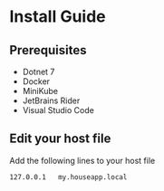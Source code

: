 # Install Guide
## Prerequisites
* Dotnet 7
* Docker
* MiniKube
* JetBrains Rider
* Visual Studio Code

## Edit your host file
Add the following lines to your host file
```bash
127.0.0.1   my.houseapp.local
```